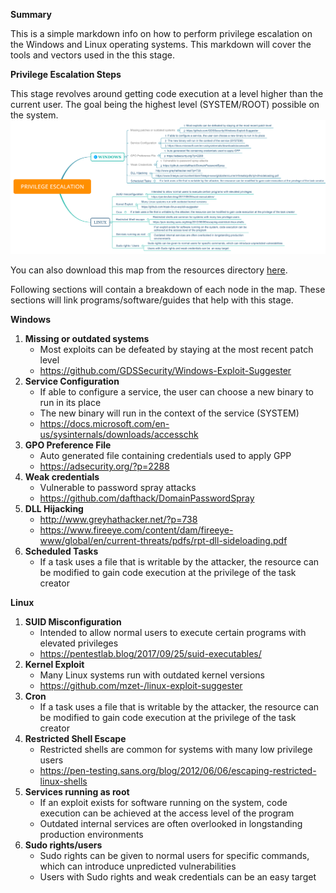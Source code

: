 **Summary**

This is a simple markdown info on how to perform privilege escalation on the Windows and Linux operating systems. This markdown will cover the tools and vectors used in the this stage.

**Privilege Escalation Steps**

This stage revolves around getting code execution at a level higher than the current user. The goal being the highest level (SYSTEM/ROOT) possible on the system.
![Privilege Escalation](../resources/privilege_escalation.svg)

You can also download this map from the resources directory [here](../resources/privilege_escalation.svg).

Following sections will contain a breakdown of each node in the map. These sections will link programs/software/guides that help with this stage.

**Windows**
1. **Missing or outdated systems**
	* Most exploits can be defeated by staying at the most recent patch level
	* https://github.com/GDSSecurity/Windows-Exploit-Suggester
2. **Service Configuration**
	* If able to configure a service, the user can choose a new binary to run in its place
	* The new binary will run in the context of the service (SYSTEM)
	* https://docs.microsoft.com/en-us/sysinternals/downloads/accesschk
3. **GPO Preference File**
	* Auto generated file containing credentials used to apply GPP
	* https://adsecurity.org/?p=2288
4. **Weak credentials**
	* Vulnerable to password spray attacks
	* https://github.com/dafthack/DomainPasswordSpray
5. **DLL Hijacking**
	* http://www.greyhathacker.net/?p=738
	* https://www.fireeye.com/content/dam/fireeye-www/global/en/current-threats/pdfs/rpt-dll-sideloading.pdf
6. **Scheduled Tasks**
	* If a task uses a file that is writable by the attacker, the resource can be modified to gain code execution at the privilege of the task creator

**Linux**
1. **SUID Misconfiguration**
	* Intended to allow normal users to execute certain programs with elevated privileges
	* https://pentestlab.blog/2017/09/25/suid-executables/
2. **Kernel Exploit**
	* Many Linux systems run with outdated kernel versions
	* https://github.com/mzet-/linux-exploit-suggester
3. **Cron**
	* If a task uses a file that is writable by the attacker, the resource can be modified to gain code execution at the privilege of the task creator
4. **Restricted Shell Escape**
	* Restricted shells are common for systems with many low privilege users
	* https://pen-testing.sans.org/blog/2012/06/06/escaping-restricted-linux-shells
5. **Services running as root**
	* If an exploit exists for software running on the system, code execution can be achieved at the access level of the program
	* Outdated internal services are often overlooked in longstanding production environments
6. **Sudo rights/users**
	* Sudo rights can be given to normal users for specific commands, which can introduce unpredicted vulnerabilities
	* Users with Sudo rights and weak credentials can be  an easy target
